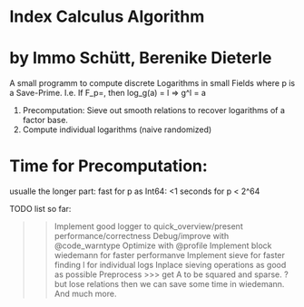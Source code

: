 # Index Calculus Algorithm
# by Immo Schütt, Berenike Dieterle

A small programm to compute discrete Logarithms in small Fields where p is a Save-Prime.
I.e. If   F_p=<g>, then log_g(a) = l => g^l = a  
 
1. Precomputation: Sieve out smooth relations to recover logarithms of a factor base.
2. Compute individual logarithms (naive randomized)

# Time for Precomputation:
usualle the longer part:
fast for p as Int64: <1 seconds for p < 2^64

TODO list so far:

>> Implement good logger to quick_overview/present performance/correctness
>> Debug/improve with @code_warntype 
>> Optimize with  @profile
>> Implement block wiedemann for faster performanve 
>> Implement sieve for faster finding l for individual logs
>> Inplace sieving operations as good as possible
>> Preprocess >>> get A to be squared and sparse. ? but lose relations then we can save some time in wiedemann.
>> And much more.
